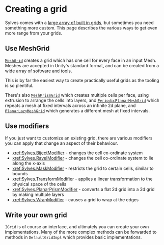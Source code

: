 # Creating a grid

Sylves comes with a [large array of built in grids](grids/index.md), but sometimes you need something more custom. This page describes the various ways to get even more range from your grids.

## Use MeshGrid

[`MeshGrid`](xref:Sylves.MeshGrid) creates a grid which has one cell for every face in an input Mesh. Meshes are accepted in Unity's standard format, and can be created from a wide array of software and tools.

This is by far the easiest way to create practically useful grids as the tooling is so plentiful.

There's also [`MeshPrismGrid`](xref:Sylves.MeshPrismGrid) which creates multiple cells per face, using extrusion to arrange the cells into layers, and [`PeriodicPlanarMeshGrid`](xref:Sylves.PeriodicPlanarMeshGrid) which repeats a mesh at fixed intervals across an infinite 2d plane, and [`PlanarLazyMeshGrid`](xref:Sylves.PlanarLazyMeshGrid) which generates a different mesh at fixed intervals.

## Use modifiers

If you just want to customize an existing grid, there are various modifiers you can apply that change an aspect of their behaviour.

* <xref:Sylves.BijectModifier> - changes the cell co-ordinate system
* <xref:Sylves.RavelModifier> - changes the cell co-ordinate system to lie along the x-axis
* <xref:Sylves.MaskModifier> - restricts the grid to certain cells, similar to bounds
* <xref:Sylves.TransformModifier> - applies a linear transformation to the physical space of the cells
* <xref:Sylves.PlanarPrismModifier> - converts a flat 2d grid into a 3d grid by making multiple layers
* <xref:Sylves.WrapModifier> - causes a grid to wrap at the edges

## Write your own grid

`IGrid` is of course an interface, and ultimately you can create your own implementations. Many of the more complex methods can be forwarded to methods in `DefaultGridImpl` which provides basic implementations.